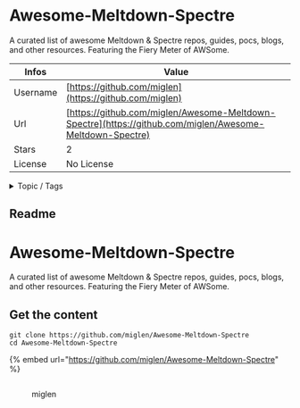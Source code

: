 # Awesome-Meltdown-Spectre

A curated list of awesome Meltdown & Spectre repos, guides, pocs, blogs, and other resources. Featuring the Fiery Meter of AWSome.

| Infos    | Value                                                              |
| -------- | -------------------------------------------------------------------|
| Username | [https://github.com/miglen](https://github.com/miglen) |
| Url      | [https://github.com/miglen/Awesome-Meltdown-Spectre](https://github.com/miglen/Awesome-Meltdown-Spectre)                                               |
| Stars    | 2                                                          |
| License  | No License                                                        |

<details>

<summary>Topic / Tags</summary>

* awesome* cve-2017-5715* cve-2017-5753* cve-2017-5754* meltdown* spectre

</details>

## Readme

# Awesome-Meltdown-Spectre
A curated list of awesome Meltdown &amp; Spectre repos, guides, pocs, blogs, and other resources. Featuring the Fiery Meter of AWSome.



## Get the content

```
git clone https://github.com/miglen/Awesome-Meltdown-Spectre
cd Awesome-Meltdown-Spectre
```

{% embed url="https://github.com/miglen/Awesome-Meltdown-Spectre" %}

<figure><img src="https://avatars.githubusercontent.com/u/1589883?v=4" alt=""><figcaption><p>miglen</p></figcaption></figure>
